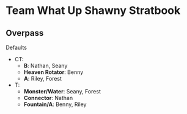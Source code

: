 # Team What Up Shawny Stratbook

## Overpass

Defaults
- CT:
  - **B**: Nathan, Seany
  - **Heaven Rotator**: Benny
  - **A**: Riley, Forest
- T:
  - **Monster/Water**: Seany, Forest
  - **Connector**: Nathan
  - **Fountain/A**: Benny, Riley
  